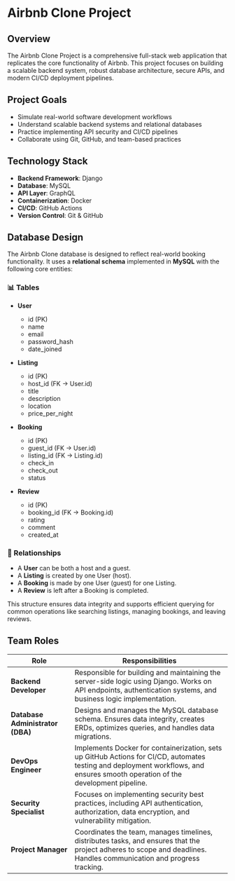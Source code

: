 # Airbnb Clone Project

## Overview

The Airbnb Clone Project is a comprehensive full-stack web application that replicates the core functionality of Airbnb. This project focuses on building a scalable backend system, robust database architecture, secure APIs, and modern CI/CD deployment pipelines.

## Project Goals

- Simulate real-world software development workflows
- Understand scalable backend systems and relational databases
- Practice implementing API security and CI/CD pipelines
- Collaborate using Git, GitHub, and team-based practices

## Technology Stack

- **Backend Framework**: Django
- **Database**: MySQL
- **API Layer**: GraphQL
- **Containerization**: Docker
- **CI/CD**: GitHub Actions
- **Version Control**: Git & GitHub

## Database Design

The Airbnb Clone database is designed to reflect real-world booking functionality. It uses a **relational schema** implemented in **MySQL** with the following core entities:

### 📊 Tables

- **User**
  - id (PK)
  - name
  - email
  - password_hash
  - date_joined

- **Listing**
  - id (PK)
  - host_id (FK → User.id)
  - title
  - description
  - location
  - price_per_night

- **Booking**
  - id (PK)
  - guest_id (FK → User.id)
  - listing_id (FK → Listing.id)
  - check_in
  - check_out
  - status

- **Review**
  - id (PK)
  - booking_id (FK → Booking.id)
  - rating
  - comment
  - created_at

### 🔗 Relationships

- A **User** can be both a host and a guest.
- A **Listing** is created by one User (host).
- A **Booking** is made by one User (guest) for one Listing.
- A **Review** is left after a Booking is completed.

This structure ensures data integrity and supports efficient querying for common operations like searching listings, managing bookings, and leaving reviews.


## Team Roles

| Role | Responsibilities |
|------|------------------|
| **Backend Developer** | Responsible for building and maintaining the server-side logic using Django. Works on API endpoints, authentication systems, and business logic implementation. |
| **Database Administrator (DBA)** | Designs and manages the MySQL database schema. Ensures data integrity, creates ERDs, optimizes queries, and handles data migrations. |
| **DevOps Engineer** | Implements Docker for containerization, sets up GitHub Actions for CI/CD, automates testing and deployment workflows, and ensures smooth operation of the development pipeline. |
| **Security Specialist** | Focuses on implementing security best practices, including API authentication, authorization, data encryption, and vulnerability mitigation. |
| **Project Manager** | Coordinates the team, manages timelines, distributes tasks, and ensures that the project adheres to scope and deadlines. Handles communication and progress tracking. |

